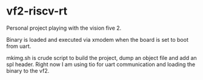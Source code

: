 # vf2-riscv-rt
Personal project playing with the vision five 2.

Binary is loaded and executed via xmodem when the board is set to boot from
uart.

mkimg.sh is crude script to build the project, dump an object file and add an
spl header.  Right now I am using tio for uart communication and loading the
binary to the vf2.
